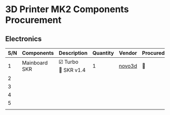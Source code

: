 # 3D Printer MK2 Components Procurement

## Electronics 

| S/N | Components | Description    | Quantity | Vendor | Procured |
|-----|------------|----------------|----------|--------|----------|
|  1  | Mainboard SKR | :ballot_box_with_check: Turbo <BR> :white_square_button: SKR v1.4 | 1 | [novo3d](https://novo3d.in/) | :white_square_button: |
|  2  |            |                |          |        ||
|  3  |            |                |          |        ||
|  4  |            |                |          |        ||
| 5 | | | | ||
|  | | | | ||
